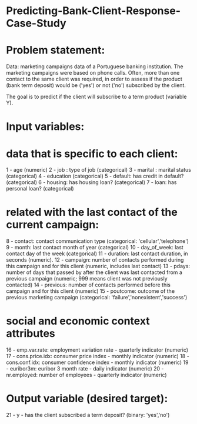 # Predicting-Bank-Client-Response-Case-Study

# Problem statement:
Data: marketing campaigns data of a Portuguese banking institution. 
The marketing campaigns were based on phone calls. 
Often, more than one contact to the same client was required, in order to assess if the product (bank term deposit) would be ('yes') or not ('no')
subscribed by the client.

The goal is to predict if the client will subscribe to a term product (variable Y).

# Input variables:

# data that is specific to each client:
1 - age (numeric)
2 - job : type of job (categorical)
3 - marital : marital status (categorical)
4 - education (categorical)
5 - default: has credit in default? (categorical)
6 - housing: has housing loan? (categorical)
7 - loan: has personal loan? (categorical)

# related with the last contact of the current campaign:
8 - contact: contact communication type (categorical: 'cellular','telephone')
9 - month: last contact month of year (categorical)
10 - day_of_week: last contact day of the week (categorical)
11 - duration: last contact duration, in seconds (numeric). 
12 - campaign: number of contacts performed during this campaign and for this client (numeric, includes last contact)
13 - pdays: number of days that passed by after the client was last contacted from a previous campaign (numeric; 999 means client was not previously contacted)
14 - previous: number of contacts performed before this campaign and for this client (numeric)
15 - poutcome: outcome of the previous marketing campaign (categorical: 'failure','nonexistent','success')

# social and economic context attributes
16 - emp.var.rate: employment variation rate - quarterly indicator (numeric)
17 - cons.price.idx: consumer price index - monthly indicator (numeric)
18 - cons.conf.idx: consumer confidence index - monthly indicator (numeric)
19 - euribor3m: euribor 3 month rate - daily indicator (numeric)
20 - nr.employed: number of employees - quarterly indicator (numeric)

# Output variable (desired target):
21 - y - has the client subscribed a term deposit? (binary: 'yes','no')
